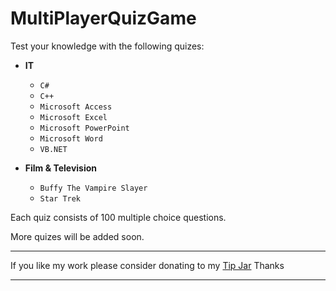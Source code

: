 # MultiPlayerQuizGame

Test your knowledge with the following quizes:

* **IT**
  - `C#`
  - `C++`
  - `Microsoft Access`
  - `Microsoft Excel`
  - `Microsoft PowerPoint`
  - `Microsoft Word`
  - `VB.NET`

* **Film & Television**
  - `Buffy The Vampire Slayer`
  - `Star Trek`

Each quiz consists of 100 multiple choice questions.

More quizes will be added soon.

---

If you like my work please consider donating to my [Tip Jar](paypal.me/KevinRobertson1975)
Thanks

---
